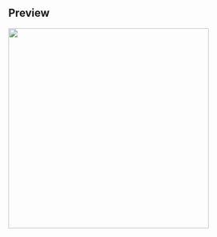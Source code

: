 ## Preview

<img src="https://github.com/kimhamney/oz-coding/assets/11283993/5502c20b-4aa3-4312-b9cd-eb99c9aaceec" width="400">
